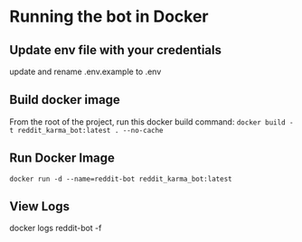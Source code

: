 # Running the bot in Docker

## Update env file with your credentials
update and rename .env.example to .env

## Build docker image
From the root of the project, run this docker build command: `docker build -t reddit_karma_bot:latest . --no-cache`

## Run Docker Image
`docker run -d --name=reddit-bot reddit_karma_bot:latest`

## View Logs
docker logs reddit-bot -f 
